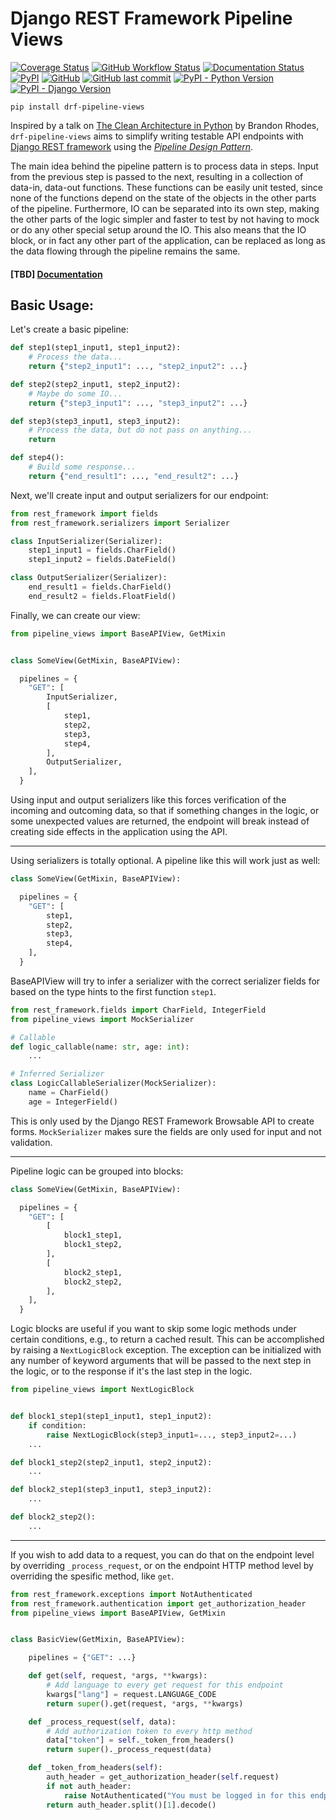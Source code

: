 # Django REST Framework Pipeline Views

[![Coverage Status](https://coveralls.io/repos/github/MrThearMan/drf-pipeline-views/badge.svg?branch=main)](https://coveralls.io/github/MrThearMan/drf-pipeline-views?branch=main)
[![GitHub Workflow Status](https://img.shields.io/github/workflow/status/MrThearMan/drf-pipeline-views/Tests)](https://github.com/MrThearMan/drf-pipeline-views/actions/workflows/main.yml)
[![Documentation Status](https://readthedocs.org/projects/drf-pipeline-views/badge/?version=latest)](https://drf-pipeline-views.readthedocs.io/en/latest/?badge=latest)
[![PyPI](https://img.shields.io/pypi/v/drf-pipeline-views)](https://pypi.org/project/drf-pipeline-views)
[![GitHub](https://img.shields.io/github/license/MrThearMan/drf-pipeline-views)](https://github.com/MrThearMan/drf-pipeline-views/blob/main/LICENSE)
[![GitHub last commit](https://img.shields.io/github/last-commit/MrThearMan/drf-pipeline-views)](https://github.com/MrThearMan/drf-pipeline-views/commits/main)
[![PyPI - Python Version](https://img.shields.io/pypi/pyversions/drf-pipeline-views)](https://pypi.org/project/drf-pipeline-views)
[![PyPI - Django Version](https://img.shields.io/pypi/djversions/drf-pipeline-views)](https://pypi.org/project/drf-pipeline-views)

```
pip install drf-pipeline-views
```

Inspired by a talk on [The Clean Architecture in Python](https://archive.org/details/pyvideo_2840___The_Clean_Architecture_in_Python)
by Brandon Rhodes, `drf-pipeline-views` aims to simplify writing testable API endpoints with
[Django REST framework](https://www.django-rest-framework.org/) using the
*[Pipeline Design Pattern](https://java-design-patterns.com/patterns/pipeline/)*.

The main idea behind the pipeline pattern is to process data in steps. Input from the previous step
is passed to the next, resulting in a collection of data-in, data-out functions. These functions
can be easily unit tested, since none of the functions depend on the state of the objects in the other parts
of the pipeline. Furthermore, IO can be separated into its own step, making the other parts of the
logic simpler and faster to test by not having to mock or do any other special setup around the IO.
This also means that the IO block, or in fact any other part of the application, can be replaced as long as the
data flowing through the pipeline remains the same.


####  [TBD] [Documentation](https://drf-pipeline-views.readthedocs.io/)

## Basic Usage:

Let's create a basic pipeline:

```python
def step1(step1_input1, step1_input2):
    # Process the data...
    return {"step2_input1": ..., "step2_input2": ...}

def step2(step2_input1, step2_input2):
    # Maybe do some IO...
    return {"step3_input1": ..., "step3_input2": ...}

def step3(step3_input1, step3_input2):
    # Process the data, but do not pass on anything...
    return

def step4():
    # Build some response...
    return {"end_result1": ..., "end_result2": ...}
```

Next, we'll create input and output serializers for our endpoint:

```python
from rest_framework import fields
from rest_framework.serializers import Serializer

class InputSerializer(Serializer):
    step1_input1 = fields.CharField()
    step1_input2 = fields.DateField()

class OutputSerializer(Serializer):
    end_result1 = fields.CharField()
    end_result2 = fields.FloatField()
```

Finally, we can create our view:

```python
from pipeline_views import BaseAPIView, GetMixin


class SomeView(GetMixin, BaseAPIView):

  pipelines = {
    "GET": [
        InputSerializer,
        [
            step1,
            step2,
            step3,
            step4,
        ],
        OutputSerializer,
    ],
  }
```

Using input and output serializers like this forces verification of the incoming and outcoming data,
so that if something changes in the logic, or some unexpected values are returned,
the endpoint will break instead of creating side effects in the application using the API.

---

Using serializers is totally optional. A pipeline like this will work just as well:

```python
class SomeView(GetMixin, BaseAPIView):

  pipelines = {
    "GET": [
        step1,
        step2,
        step3,
        step4,
    ],
  }
```

BaseAPIView will try to infer a serializer with the correct serializer fields for
based on the type hints to the first function `step1`.

```python
from rest_framework.fields import CharField, IntegerField
from pipeline_views import MockSerializer

# Callable
def logic_callable(name: str, age: int):
    ...

# Inferred Serializer
class LogicCallableSerializer(MockSerializer):
    name = CharField()
    age = IntegerField()
```

This is only used by the Django REST Framework Browsable API to create forms.
`MockSerializer` makes sure the fields are only used for input and not validation.

---

Pipeline logic can be grouped into blocks:

```python
class SomeView(GetMixin, BaseAPIView):

  pipelines = {
    "GET": [
        [
            block1_step1,
            block1_step2,
        ],
        [
            block2_step1,
            block2_step2,
        ],
    ],
  }
```

Logic blocks are useful if you want to skip some logic methods under certain conditions, e.g., to return a cached result.
This can be accomplished by raising a `NextLogicBlock` exception. The exception can be initialized with
any number of keyword arguments that will be passed to the next step in the logic, or to the response if it's
the last step in the logic.

```python
from pipeline_views import NextLogicBlock


def block1_step1(step1_input1, step1_input2):
    if condition:
        raise NextLogicBlock(step3_input1=..., step3_input2=...)
    ...

def block1_step2(step2_input1, step2_input2):
    ...

def block2_step1(step3_input1, step3_input2):
    ...

def block2_step2():
    ...
```

---

If you wish to add data to a request, you can do that on the endpoint level by overriding
`_process_request`, or on the endpoint HTTP method level by overriding the spesific method, like `get`.

```python
from rest_framework.exceptions import NotAuthenticated
from rest_framework.authentication import get_authorization_header
from pipeline_views import BaseAPIView, GetMixin


class BasicView(GetMixin, BaseAPIView):

    pipelines = {"GET": ...}

    def get(self, request, *args, **kwargs):
        # Add language to every get request for this endpoint
        kwargs["lang"] = request.LANGUAGE_CODE
        return super().get(request, *args, **kwargs)

    def _process_request(self, data):
        # Add authorization token to every http method
        data["token"] = self._token_from_headers()
        return super()._process_request(data)

    def _token_from_headers(self):
        auth_header = get_authorization_header(self.request)
        if not auth_header:
            raise NotAuthenticated("You must be logged in for this endpoint.")
        return auth_header.split()[1].decode()
```
